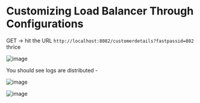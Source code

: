# Customizing Load Balancer Through Configurations

GET -> hit the URL `http://localhost:8082/customerdetails?fastpassid=802` thrice

![image](https://user-images.githubusercontent.com/54174687/172372629-285a6d6c-4c88-4ef6-9998-1a01dd1f0160.png)

You should see logs are distributed - 

![image](https://user-images.githubusercontent.com/54174687/172372771-2c342837-726c-4024-af5a-6e3f7ed5fb75.png)

![image](https://user-images.githubusercontent.com/54174687/172372840-dbd3d1fc-7756-46eb-b0a7-ec7eaae28f76.png)
